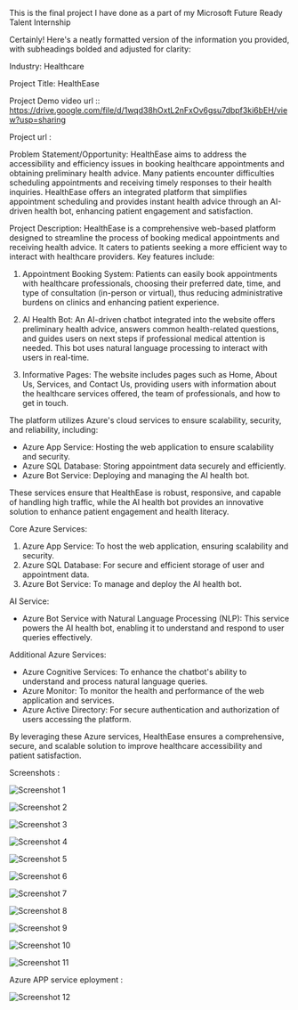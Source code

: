 This is the final project I have done  as a part of my Microsoft Future Ready Talent Internship 



Certainly! Here's a neatly formatted version of the information you provided, with subheadings bolded and adjusted for clarity:

Industry: Healthcare

Project Title: HealthEase

Project Demo video url ::  https://drive.google.com/file/d/1wqd38hOxtL2nFxOv6gsu7dbpf3ki6bEH/view?usp=sharing

Project url : 

Problem Statement/Opportunity:
HealthEase aims to address the accessibility and efficiency issues in booking healthcare appointments and obtaining preliminary health advice. Many patients encounter difficulties scheduling appointments and receiving timely responses to their health inquiries. HealthEase offers an integrated platform that simplifies appointment scheduling and provides instant health advice through an AI-driven health bot, enhancing patient engagement and satisfaction.

Project Description:
HealthEase is a comprehensive web-based platform designed to streamline the process of booking medical appointments and receiving health advice. It caters to patients seeking a more efficient way to interact with healthcare providers. Key features include:

1. Appointment Booking System: Patients can easily book appointments with healthcare professionals, choosing their preferred date, time, and type of consultation (in-person or virtual), thus reducing administrative burdens on clinics and enhancing patient experience.

2. AI Health Bot: An AI-driven chatbot integrated into the website offers preliminary health advice, answers common health-related questions, and guides users on next steps if professional medical attention is needed. This bot uses natural language processing to interact with users in real-time.

3. Informative Pages: The website includes pages such as Home, About Us, Services, and Contact Us, providing users with information about the healthcare services offered, the team of professionals, and how to get in touch.

The platform utilizes Azure's cloud services to ensure scalability, security, and reliability, including:

- Azure App Service: Hosting the web application to ensure scalability and security.
- Azure SQL Database: Storing appointment data securely and efficiently.
- Azure Bot Service: Deploying and managing the AI health bot.

These services ensure that HealthEase is robust, responsive, and capable of handling high traffic, while the AI health bot provides an innovative solution to enhance patient engagement and health literacy.

Core Azure Services:
1. Azure App Service: To host the web application, ensuring scalability and security.
2. Azure SQL Database: For secure and efficient storage of user and appointment data.
3. Azure Bot Service: To manage and deploy the AI health bot.

AI Service:
- Azure Bot Service with Natural Language Processing (NLP): This service powers the AI health bot, enabling it to understand and respond to user queries effectively.

Additional Azure Services:
- Azure Cognitive Services: To enhance the chatbot's ability to understand and process natural language queries.
- Azure Monitor: To monitor the health and performance of the web application and services.
- Azure Active Directory: For secure authentication and authorization of users accessing the platform.

By leveraging these Azure services, HealthEase ensures a comprehensive, secure, and scalable solution to improve healthcare accessibility and patient satisfaction.

Screenshots : 


![Screenshot 1](https://github.com/sharmilashaik218/frt_Project/raw/a4e5a192bf308741dce0636b981720088198c8e0/Screenshot%202024-06-14%20223943.png)


![Screenshot 2](https://github.com/sharmilashaik218/frt_Project/raw/a4e5a192bf308741dce0636b981720088198c8e0/Screenshot%202024-06-14%20224006.png)


![Screenshot 3](https://github.com/sharmilashaik218/frt_Project/raw/a4e5a192bf308741dce0636b981720088198c8e0/Screenshot%202024-06-14%20224018.png)


![Screenshot 4](https://github.com/sharmilashaik218/frt_Project/raw/a4e5a192bf308741dce0636b981720088198c8e0/Screenshot%202024-06-14%20224036.png)


![Screenshot 5](https://github.com/sharmilashaik218/frt_Project/raw/a4e5a192bf308741dce0636b981720088198c8e0/Screenshot%202024-06-14%20224045.png)


![Screenshot 6](https://github.com/sharmilashaik218/frt_Project/raw/a4e5a192bf308741dce0636b981720088198c8e0/Screenshot%202024-06-14%20224052.png)


![Screenshot 7](https://github.com/sharmilashaik218/frt_Project/raw/a4e5a192bf308741dce0636b981720088198c8e0/Screenshot%202024-06-14%20224106.png)


![Screenshot 8](https://github.com/sharmilashaik218/frt_Project/raw/a4e5a192bf308741dce0636b981720088198c8e0/Screenshot%202024-06-14%20224117.png)


![Screenshot 9](https://github.com/sharmilashaik218/frt_Project/raw/a4e5a192bf308741dce0636b981720088198c8e0/Screenshot%202024-06-14%20224143.png)


![Screenshot 10](https://github.com/sharmilashaik218/frt_Project/raw/a4e5a192bf308741dce0636b981720088198c8e0/Screenshot%202024-06-14%20224216.png)


![Screenshot 11](https://github.com/sharmilashaik218/frt_Project/raw/a4e5a192bf308741dce0636b981720088198c8e0/Screenshot%202024-06-14%20224248.png)


Azure APP service eployment : 


![Screenshot 12](https://github.com/sharmilashaik218/frt_Project/raw/a4e5a192bf308741dce0636b981720088198c8e0/Screenshot%202024-06-15%20134107.png)

